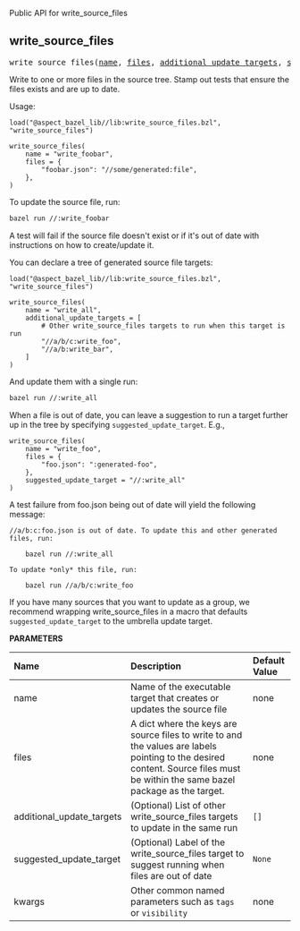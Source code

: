 <!-- Generated with Stardoc: http://skydoc.bazel.build -->

Public API for write_source_files

<a id="#write_source_files"></a>

## write_source_files

<pre>
write_source_files(<a href="#write_source_files-name">name</a>, <a href="#write_source_files-files">files</a>, <a href="#write_source_files-additional_update_targets">additional_update_targets</a>, <a href="#write_source_files-suggested_update_target">suggested_update_target</a>, <a href="#write_source_files-kwargs">kwargs</a>)
</pre>

Write to one or more files in the source tree. Stamp out tests that ensure the files exists and are up to date.

Usage:

```starlark
load("@aspect_bazel_lib//lib:write_source_files.bzl", "write_source_files")

write_source_files(
    name = "write_foobar",
    files = {
        "foobar.json": "//some/generated:file",
    },
)
```

To update the source file, run:
```bash
bazel run //:write_foobar
```

A test will fail if the source file doesn't exist or if it's out of date with instructions on how to create/update it.

You can declare a tree of generated source file targets:

```starlark
load("@aspect_bazel_lib//lib:write_source_files.bzl", "write_source_files")

write_source_files(
    name = "write_all",
    additional_update_targets = [
        # Other write_source_files targets to run when this target is run
        "//a/b/c:write_foo",
        "//a/b:write_bar",
    ]
)
```

And update them with a single run:

```bash
bazel run //:write_all
```

When a file is out of date, you can leave a suggestion to run a target further up in the tree by specifying `suggested_update_target`. E.g.,

```starlark
write_source_files(
    name = "write_foo",
    files = {
        "foo.json": ":generated-foo",
    },
    suggested_update_target = "//:write_all"
)
```

A test failure from foo.json being out of date will yield the following message:

```
//a/b:c:foo.json is out of date. To update this and other generated files, run:

    bazel run //:write_all

To update *only* this file, run:

    bazel run //a/b/c:write_foo
```

If you have many sources that you want to update as a group, we recommend wrapping write_source_files in a macro that defaults `suggested_update_target` to the umbrella update target.


**PARAMETERS**


| Name  | Description | Default Value |
| :------------- | :------------- | :------------- |
| <a id="write_source_files-name"></a>name |  Name of the executable target that creates or updates the source file   |  none |
| <a id="write_source_files-files"></a>files |  A dict where the keys are source files to write to and the values are labels pointing to the desired content. Source files must be within the same bazel package as the target.   |  none |
| <a id="write_source_files-additional_update_targets"></a>additional_update_targets |  (Optional) List of other write_source_files targets to update in the same run   |  <code>[]</code> |
| <a id="write_source_files-suggested_update_target"></a>suggested_update_target |  (Optional) Label of the write_source_files target to suggest running when files are out of date   |  <code>None</code> |
| <a id="write_source_files-kwargs"></a>kwargs |  Other common named parameters such as <code>tags</code> or <code>visibility</code>   |  none |


